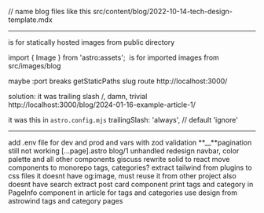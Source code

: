 // name blog files like this
src/content/blog/2022-10-14-tech-design-template.mdx

---

<Picture /> is for statically hosted images from public directory

import { Image } from 'astro:assets';
<Image /> is for imported images from src/images/blog

maybe :port breaks getStaticPaths slug route
http://localhost:3000/

solution:
it was trailing slash /, damn, trivial
http://localhost:3000/blog/2024-01-16-example-article-1/

it was this in `astro.config.mjs`
trailingSlash: 'always', // default 'ignore'

---

add .env file for dev and prod and vars with zod validation
**\_\_**pagination still not working [...page].astro blog/1 unhandled
redesign navbar, color palette and all other components
giscuss
rewrite solid to react
move components to monorepo
tags, categories?
extract tailwind from plugins to css files
it doesnt have og:image, must reuse it from other project
also doesnt have search
extract post card component
print tags and category in PageInfo component in article
for tags and categories use design from astrowind
tags and category pages
